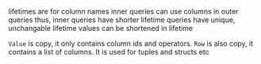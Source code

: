 lifetimes are for column names
inner queries can use columns in outer queries
thus, inner queries have shorter lifetime
queries have unique, unchangable lifetime
values can be shortened in lifetime

`Value` is copy, it only contains column ids and operators.
`Row` is also copy, it contains a list of columns.
It is used for tuples and structs etc